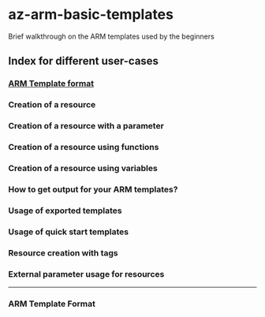 # az-arm-basic-templates
Brief walkthrough on the ARM templates used by the beginners

## Index for different user-cases
### [ARM Template format](#introduction)
### Creation of a resource
### Creation of a resource with a parameter
### Creation of a resource using functions
### Creation of a resource using variables
### How to get output for your ARM templates?
### Usage of exported templates
### Usage of quick start templates
### Resource creation with tags
### External parameter usage for resources

---

### <a href="introduction"></a>ARM Template Format
